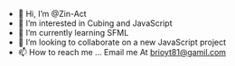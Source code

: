 - 👋 Hi, I’m @Zin-Act
- 👀 I’m interested in Cubing and JavaScript
- 🌱 I’m currently learning SFML
- 💞️ I’m looking to collaborate on a new JavaScript project
- 📫 How to reach me ... Email me At brioyt81@gamil.com

<!---
Zin-Act/Zin-Act is a ✨ special ✨ repository because its `README.md` (this file) appears on your GitHub profile.
You can click the Preview link to take a look at your changes.
--->
